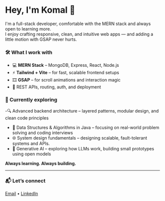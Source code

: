 # Hey, I'm Komal 👋

I'm a full-stack developer, comfortable with the MERN stack and always open to learning more.  
I enjoy crafting responsive, clean, and intuitive web apps — and adding a little motion with GSAP never hurts.

### 🛠️ What I work with
- 💻 **MERN Stack** – MongoDB, Express, React, Node.js
- ⚡ **Tailwind + Vite** – for fast, scalable frontend setups
- 🎞️ **GSAP** – for scroll animations and interaction magic
- 🔗 REST APIs, routing, auth, and deployment

### 🚧 Currently exploring
-🔍 Advanced backend architecture – layered patterns, modular design, and clean code principles
- 🧠 Data Structures & Algorithms in Java – focusing on real-world problem solving and coding interviews
- 🌐 System design fundamentals – designing scalable, fault-tolerant systems and APIs.
- 🤖 Generative AI – exploring how LLMs work, building small prototypes using open models 


**Always learning. Always building.**

---

### 📬 Let’s connect  
[Email](mailto:komalmahendrakar07@gmail.com) • [LinkedIn](https://www.linkedin.com/in/komal-mahendrakar-4bb0362a5/)


